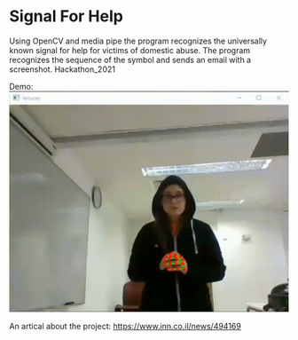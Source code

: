 # Signal For Help
Using OpenCV and media pipe 
the program recognizes the universally known signal for help for victims of domestic abuse. 
The program recognizes the sequence of the symbol and sends an email with a screenshot.
Hackathon_2021

Demo:
![Demo](demo.gif)

An artical about the project:
https://www.inn.co.il/news/494169